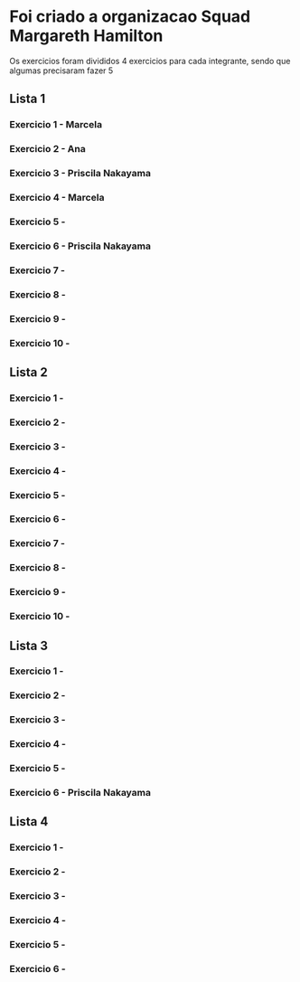 # Foi criado a organizacao Squad Margareth Hamilton
 Os exercicios foram divididos 4 exercicios para cada integrante, 
 sendo que algumas precisaram fazer 5

## Lista 1
### Exercicio 1 - Marcela
### Exercicio 2 - Ana
### Exercicio 3 - Priscila Nakayama
### Exercicio 4 - Marcela 
### Exercicio 5 - 
### Exercicio 6 - Priscila Nakayama
### Exercicio 7 - 
### Exercicio 8 - 
### Exercicio 9 - 
### Exercicio 10 - 

## Lista 2
### Exercicio 1 - 
### Exercicio 2 - 
### Exercicio 3 - 
### Exercicio 4 - 
### Exercicio 5 - 
### Exercicio 6 - 
### Exercicio 7 - 
### Exercicio 8 - 
### Exercicio 9 - 
### Exercicio 10 - 

## Lista 3
### Exercicio 1 - 
### Exercicio 2 - 
### Exercicio 3 - 
### Exercicio 4 - 
### Exercicio 5 - 
### Exercicio 6 - Priscila Nakayama


## Lista 4
### Exercicio 1 - 
### Exercicio 2 - 
### Exercicio 3 - 
### Exercicio 4 -  
### Exercicio 5 - 
### Exercicio 6 - 

